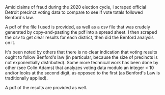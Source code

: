 Amid claims of fraud during the 2020 election cycle, I scraped official Detroit precinct voting data to compare to see if vote totals followed Benford's law.

A pdf of the file I used is provided, as well as a csv file that was crudely generated by copy-and-pasting the pdf into a spread sheet. I then scraped the csv to get clear results for each district, then did the Benford analysis on it.

It's been noted by others that there is no clear indication that voting results ought to follow Benford's law (in particular, because the size of precincts is not exponentially distributed). Some more technical work has been done by other (see Colin Adams) that analyzes voting data modulo an integer < 10 and/or looks at the second digit, as opposed to the first (as Benford's Law is traditionally applied).

A pdf of the results are provided as well.

